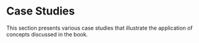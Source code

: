 # Case Studies
This section presents various case studies that illustrate the application of concepts discussed in the book.
